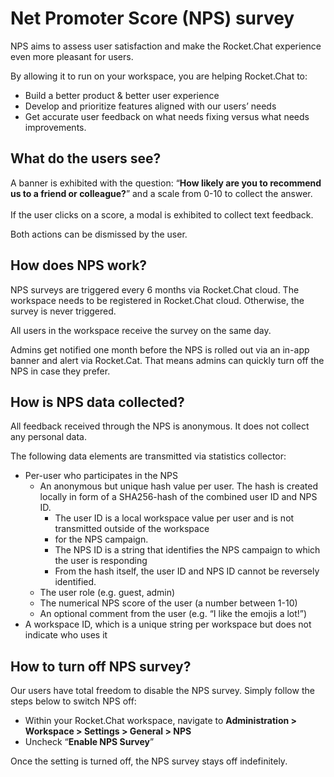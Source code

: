 # Net Promoter Score (NPS) survey

NPS aims to assess user satisfaction and make the Rocket.Chat experience even more pleasant for users.

By allowing it to run on your workspace, you are helping Rocket.Chat to:

* Build a better product & better user experience
* Develop and prioritize features aligned with our users’ needs
* Get accurate user feedback on what needs fixing versus what needs improvements.

## **What do the users see?**

A banner is exhibited with the question: “**How likely are you to recommend us to a friend or colleague?**” and a scale from 0-10 to collect the answer.\
\
If the user clicks on a score, a modal is exhibited to collect text feedback.

Both actions can be dismissed by the user.

## How does NPS work?

NPS surveys are triggered every 6 months via Rocket.Chat cloud. The workspace needs to be registered in Rocket.Chat cloud. Otherwise, the survey is never triggered.

All users in the workspace receive the survey on the same day.

Admins get notified one month before the NPS is rolled out via an in-app banner and alert via Rocket.Cat. That means admins can quickly turn off the NPS in case they prefer.

## How is NPS data collected?

All feedback received through the NPS is anonymous. It does not collect any personal data.

The following data elements are transmitted via statistics collector:

* Per-user who participates in the NPS
  * An anonymous but unique hash value per user. The hash is created locally in form of a SHA256-hash of the combined user ID and NPS ID.
    * The user ID is a local workspace value per user and is not transmitted outside of the workspace
    * &#x20;for the NPS campaign.
    * The NPS ID is a string that identifies the NPS campaign to which the user is responding&#x20;
    * From the hash itself, the user ID and NPS ID cannot be reversely identified.
  * The user role (e.g. guest, admin)
  * The numerical NPS score of the user (a number between 1-10)
  * An optional comment from the user (e.g. “I like the emojis a lot!”)
* A workspace ID, which is a unique string per workspace but does not indicate who uses it

## How to turn off NPS survey?

Our users have total freedom to disable the NPS survey. Simply follow the steps below to switch NPS off:

* Within your Rocket.Chat workspace, navigate to  **Administration > Workspace >  Settings > General > NPS**&#x20;
* Uncheck “**Enable NPS Survey**”

Once the setting is turned off, the NPS survey stays off indefinitely.
